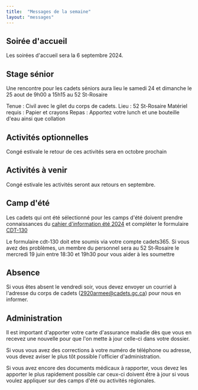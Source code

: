 ```yaml
---
title:  "Messages de la semaine"
layout: "messages"
---
```

 
## Soirée d'accueil  

Les soirées d'accueil sera la 6 septembre 2024.

## Stage sénior

Une rencontre pour les cadets séniors aura lieu le samedi 24 et dimanche le 25 aout de 9h00 a 15h15 au 52 St-Rosaire

Tenue : Civil avec le gilet du corps de cadets.
Lieu : 52 St-Rosaire
Matériel requis : Papier et crayons
Repas : Apportez votre lunch et une bouteille d'eau ainsi que collation


## Activités optionnelles

Congé estivale le retour de ces activités sera en octobre prochain

## Activités à venir

Congé estivale les activités seront aux retours en septembre.

## Camp d'été

Les cadets qui ont été sélectionné pour les camps d'été doivent prendre connaissances du [cahier d'information été 2024](https://drive.google.com/file/d/1LqHOdq0dZMOX2_N2n_IDMERoZiIqo8wb/view?usp=drive_link) et compléter le formulaire [CDT-130](https://drive.google.com/file/d/1Gr1q_trlQ7cP9hCRuVa_1zkUXP0nnp02/view?usp=drive_link)

Le formulaire cdt-130 doit etre soumis via votre compte cadets365.  Si vous avez des problèmes, un membre du personnel sera au 52 St-Rosaire le mercredi 19 juin entre 18:30 et 19h30 pour vous aider à les soumettre


## Absence

Si vous êtes absent le vendredi soir, vous devez envoyer un courriel à l'adresse du corps de cadets (<2920armee@cadets.gc.ca>) pour nous en informer.

## Administration

Il est important d'apporter votre carte d'assurance maladie dès que vous en recevez une nouvelle pour que l'on mette à jour celle-ci dans votre dossier.

Si vous vous avez des corrections à votre numéro de téléphone ou adresse, vous devez aviser le plus tôt possible l'officier d'administration. 

Si vous avez encore des documents médicaux à rapporter, vous devez les apporter le plus rapidement possible car ceux-ci doivent être à jour si vous voulez appliquer sur des camps d'été ou activités régionales.

